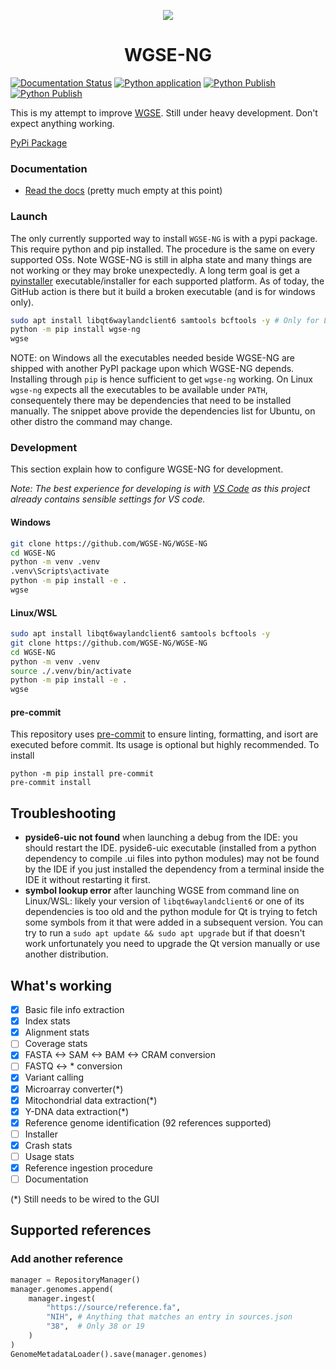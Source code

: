 <p align="center">
  <img src="https://avatars.githubusercontent.com/u/168782993?s=200&v=4">
</p>
  <h1 align="center">WGSE-NG</h1>

[![Documentation Status](https://readthedocs.org/projects/wgse-ng/badge/?version=latest)](https://wgse-ng.readthedocs.io/en/latest/?badge=latest)
[![Python application](https://github.com/WGSE-NG/WGSE-NG/actions/workflows/python-app.yml/badge.svg)](https://github.com/WGSE-NG/WGSE-NG/actions/workflows/python-app.yml/badge.svg)
[![Python Publish](https://github.com/WGSE-NG/WGSE-NG/actions/workflows/python-publish.yml/badge.svg)](https://github.com/WGSE-NG/WGSE-NG/actions/workflows/python-publish.yml/badge.svg)
[![Python Publish](https://github.com/WGSE-NG/WGSE-NG/actions/workflows/python-pyinstaller.yml/badge.svg)](https://github.com/WGSE-NG/WGSE-NG/actions/workflows/python-pyinstaller.yml/badge.svg)

This is my attempt to improve [WGSE](https://github.com/WGSExtract/WGSExtract-Dev). Still under heavy development. Don't expect anything working.

[PyPi Package](https://pypi.org/project/WGSE-NG/)

### Documentation
- [Read the docs](https://wgse-ng.readthedocs.io/en/latest/) (pretty much empty at this point)

### Launch
The only currently supported way to install `WGSE-NG` is with a pypi package.
This require python and pip installed. The procedure is the same on every supported OSs. Note WGSE-NG is still in alpha state and many things are not working or they may broke unexpectedly. A long term goal is get a [pyinstaller]() executable/installer for each supported platform. As of today, the GitHub action is there but it build a broken executable (and is for windows only).

```bash
sudo apt install libqt6waylandclient6 samtools bcftools -y # Only for Linux
python -m pip install wgse-ng
wgse
```

NOTE: on Windows all the executables needed beside WGSE-NG are shipped with another PyPI package upon which WGSE-NG depends. Installing through `pip` is hence sufficient to get `wgse-ng` working. On Linux `wgse-ng` expects all the executables to be available under `PATH`, consequentely there may be dependencies that need to be installed manually. The snippet above provide the dependencies list for Ubuntu, on other distro the command may change.

### Development
This section explain how to configure WGSE-NG for development.

_Note: The best experience for developing is with [VS Code](https://code.visualstudio.com/) as this project already contains sensible settings for VS code._

#### Windows
```bash
git clone https://github.com/WGSE-NG/WGSE-NG
cd WGSE-NG
python -m venv .venv
.venv\Scripts\activate
python -m pip install -e .
wgse
```
#### Linux/WSL
```bash
sudo apt install libqt6waylandclient6 samtools bcftools -y
git clone https://github.com/WGSE-NG/WGSE-NG
cd WGSE-NG
python -m venv .venv
source ./.venv/bin/activate
python -m pip install -e .
wgse
```

#### pre-commit 
This repository uses [pre-commit](https://pre-commit.com/#intro) to ensure linting, formatting, and isort are executed before commit.
Its usage is optional but highly recommended. To install
```
python -m pip install pre-commit
pre-commit install
```

## Troubleshooting
- **pyside6-uic not found** when launching a debug from the IDE: you should restart the IDE. pyside6-uic executable (installed from a python dependency to compile .ui files into python modules) may not be found by the IDE if you just installed the dependency from a terminal inside the IDE it without restarting it first.
- **symbol lookup error** after launching WGSE from command line on Linux/WSL: likely your version of `libqt6waylandclient6` or one of its dependencies is too old and the python module for Qt is trying to fetch some symbols from it that were added in a subsequent version. You can try to run a `sudo apt update && sudo apt upgrade` but if that doesn't work unfortunately you need to upgrade the Qt version manually or use another distribution.

## What's working

- [x] Basic file info extraction
- [x] Index stats
- [x] Alignment stats
- [ ] Coverage stats
- [x] FASTA <-> SAM <-> BAM <-> CRAM conversion
- [ ] FASTQ <-> * conversion
- [x] Variant calling
- [x] Microarray converter(*)
- [x] Mitochondrial data extraction(*)
- [x] Y-DNA data extraction(*)
- [x] Reference genome identification (92 references supported)
- [ ] Installer
- [x] Crash stats
- [ ] Usage stats
- [X] Reference ingestion procedure
- [ ] Documentation

(*) Still needs to be wired to the GUI

## Supported references

### Add another reference
```python
manager = RepositoryManager()
manager.genomes.append(
    manager.ingest(
        "https://source/reference.fa",
        "NIH", # Anything that matches an entry in sources.json
        "38",  # Only 38 or 19
    )
)
GenomeMetadataLoader().save(manager.genomes)
```
